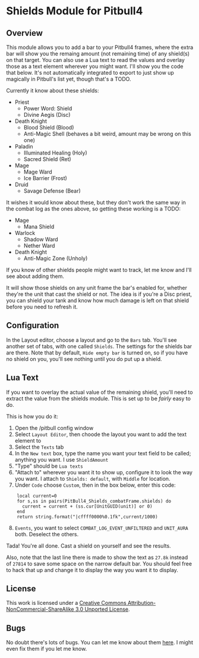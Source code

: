 Shields Module for Pitbull4
===========================


Overview
--------
This module allows you to add a bar to your Pitbull4 frames, where the extra bar will show you the remaing amount (not remaining time) of any shield(s) on that target.  You can also use a Lua text to read the values and overlay those as a text element wherever you might want.  I'll show you the code that below.  It's not automatically integrated to export to just show up magically in Pitbull's list yet, though that's a TODO.

Currently it know about these shields:

 * Priest
    - Power Word: Shield
    - Divine Aegis (Disc)
 * Death Knight
    - Blood Shield (Blood)
    -  Anti-Magic Shell (behaves a bit weird, amount may be wrong on this one)
 * Paladin
    - Illuminated Healing (Holy)
    - Sacred Shield (Ret)
 * Mage
    - Mage Ward
    - Ice Barrier (Frost)
 * Druid
    - Savage Defense (Bear)

It wishes it would know about these, but they don't work the same way in the combat log as the ones above, so getting these working is a TODO:

 *  Mage
    -  Mana Shield
 *  Warlock
    -  Shadow Ward
    -  Nether Ward
 *  Death Knight
    -  Anti-Magic Zone (Unholy)

If you know of other shields people might want to track, let me know and I'll see about adding them.

It will show those shields on any unit frame the bar's enabled for, whether they're the unit that cast the shield or not.  The idea is if you're a Disc priest, you can shield your tank and know how much damage is left on that shield before you need to refresh it.



Configuration
-------------
In the Layout editor, choose a layout and go to the `Bars` tab.  You'll see another set of tabs, with one called `Shields`.  The settings for the shields bar are there.  Note that by default, `Hide empty bar` is turned on, so if you have no shield on you, you'll see nothing until you do put up a shield.


Lua Text
--------
If you want to overlay the actual value of the remaining shield, you'll need to extract the value from the shields module.  This is set up to be *fairly* easy to do.

This is how you do it:

1. Open the /pitbull config window
2. Select `Layout Editor`, then choode the layout you want to add the text element to
3. Select the `Texts` tab
4. In the `New text` box, type the name you want your text field to be called; anything you want.  I use `ShieldAmount`
5. "Type" should be `Lua texts`
6. "Attach to" wherever you want it to show up, configure it to look the way you want.  I attach to `Shields: default`, with `Middle` for location.
7. Under `Code` choose `Custom`, then in the box below, enter this code:

<pre><code>    local current=0
    for s,ss in pairs(PitBull4_Shields_combatFrame.shields) do
      current = current + (ss.cur[UnitGUID(unit)] or 0)
    end
    return string.format("|cffff0000%0.1fk",current/1000)</code></pre>

8. `Events`, you want to select `COMBAT_LOG_EVENT_UNFILTERED` and `UNIT_AURA` both.  Deselect the others.

Tada!  You're all done.  Cast a shield on yourself and see the results.

Also, note that the last line there is made to show the text as `27.8k` instead of `27814` to save some space on the narrow default bar.  You should feel free to hack that up and change it to display the way you want it to display.


License
-------
This work is licensed under a [Creative Commons Attribution-NonCommercial-ShareAlike 3.0 Unported License](http://creativecommons.org/licenses/by-nc-sa/3.0/).


Bugs
----
No doubt there's lots of bugs.  You can let me know about them [here](https://github.com/hughescr/Pitbull4_Shields/issues).  I might even fix them if you let me know.
